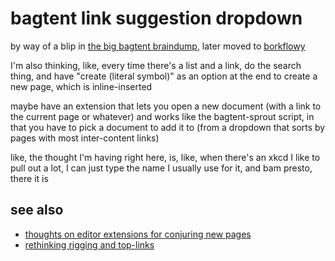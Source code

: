 # bagtent link suggestion dropdown

by way of a blip in [the big bagtent braindump](jgsdh-qj8br-mk8vj-z8xmy-xmhgs), later moved to [borkflowy](n3ht7-s55td-078sn-zx3ny-z0b0q)

I'm also thinking, like, every time there's a list and a link, do the search thing, and have "create (literal symbol)" as an option at the end to create a new page, which is inline-inserted

maybe have an extension that lets you open a new document (with a link to the current page or whatever) and works like the bagtent-sprout script, in that you have to pick a document to add it to (from a dropdown that sorts by pages with most inter-content links)

like, the thought I'm having right here, is, like, when there's an xkcd I like to pull out a lot, I can just type the name I usually use for it, and bam presto, there it is

## see also

- [thoughts on editor extensions for conjuring new pages](z20dp-cj02q-gg88d-cn2wh-cdetk)
- [rethinking rigging and top-links](j18x2-56k4r-wraa7-f4xvy-e57gg)
